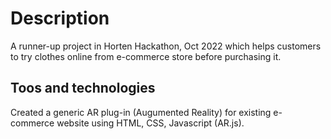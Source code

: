 # Description
A runner-up project in Horten Hackathon, Oct 2022 which helps customers to try clothes online from e-commerce store before purchasing it.

## Toos and technologies
Created a generic AR plug-in (Augumented Reality) for existing e-commerce website using HTML, CSS, Javascript (AR.js).

